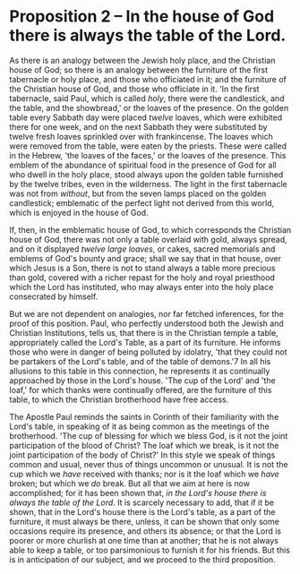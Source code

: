 # Proposition 2 – In the house of God there is always the table of the Lord.

As there is an analogy between the Jewish holy place, and the Christian house of God; so there is an analogy between the furniture of the first tabernacle or holy place, and those who officiated in it; and the furniture of the Christian house of God, and those who officiate in it. 'In the first tabernacle, said Paul, which is called *holy*, there were the candlestick, and the table, and the showbread,' or the loaves of the presence. On the golden table every Sabbath day were placed *twelve* loaves, which were exhibited there for one week, and on the next Sabbath they were substituted by twelve fresh loaves sprinkled over with frankincense. The loaves which were removed from the table, were eaten by the priests. These were called in the Hebrew, 'the loaves of the faces,' or the loaves of the presence. This emblem of the abundance of spiritual food in the presence of God for all who dwell in the holy place, stood always upon the golden table furnished by the twelve tribes, even in the wilderness. The light in the first tabernacle was not from *without*, but from the seven lamps placed on the golden candlestick; emblematic of the perfect light not derived from this world, which is enjoyed in the house of God.

If, then, in the emblematic house of God, to which corresponds the Christian house of God, there was not only a table overlaid with gold, always spread, and on it displayed *twelve large loaves*, or cakes, sacred memorials and emblems of God's bounty and grace; shall we say that in that house, over which Jesus is a Son, there is not to stand always a table more precious than gold, covered with a richer repast for the holy and royal priesthood which the Lord has instituted, who may always enter into the holy place consecrated by himself.

But we are not dependent on analogies, nor far fetched inferences, for the proof of this position. Paul, who perfectly understood both the Jewish and Christian Institutions, tells us, that there is in the Christian temple a table, appropriately called the Lord's Table, as a part of its furniture. He informs those who were in danger of being polluted by idolatry, 'that they could not be partakers of the Lord's table, and of the table of demons.'7 In all his allusions to this table in this connection, he represents it as continually approached by those in the Lord's house. 'The cup of the Lord' and 'the loaf,' for which thanks were continually offered, are the furniture of this table, to which the Christian brotherhood have free access.

The Apostle Paul reminds the saints in Corinth of their familiarity with the Lord's table, in speaking of it as being common as the meetings of the brotherhood. 'The cup of blessing for which we bless God, is it not the joint participation of the blood of Christ? The loaf which we break, is it not the joint participation of the body of Christ?' In this style we speak of things common and usual, never thus of things uncommon or unusual. It is not the cup which we *have* received with thanks; nor is it the loaf which we *have* broken; but which we *do* break. But all that we aim at here is now accomplished; for it has been shown that, *in the Lord's house there is always the table of the Lord*. It is scarcely necessary to add, that if it be shown, that in the Lord's house there is the Lord's table, as a part of the furniture, it must always be there, unless, it can be shown that only some occasions require its presence, and others its absence; or that the Lord is poorer or more churlish at one time than at another; that he is not always able to keep a table, or too parsimonious to furnish it for his friends. But this is in anticipation of our subject, and we proceed to the third proposition.
